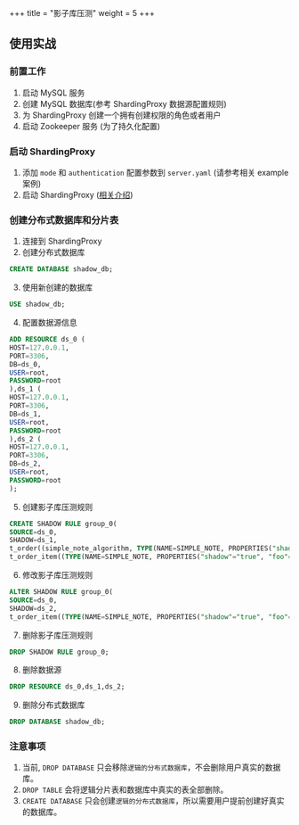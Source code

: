 +++
title = "影子库压测"
weight = 5
+++

## 使用实战

### 前置工作

1. 启动 MySQL 服务
2. 创建 MySQL 数据库(参考 ShardingProxy 数据源配置规则)
3. 为 ShardingProxy 创建一个拥有创建权限的角色或者用户
4. 启动 Zookeeper 服务 (为了持久化配置)

### 启动 ShardingProxy

1. 添加 `mode` 和 `authentication` 配置参数到 `server.yaml` (请参考相关 example 案例)
2. 启动 ShardingProxy ([相关介绍](/cn/quick-start/shardingsphere-proxy-quick-start/))

### 创建分布式数据库和分片表

1. 连接到 ShardingProxy
2. 创建分布式数据库

```sql
CREATE DATABASE shadow_db;
```

3. 使用新创建的数据库

```sql
USE shadow_db;
```

4. 配置数据源信息

```sql
ADD RESOURCE ds_0 (
HOST=127.0.0.1,
PORT=3306,
DB=ds_0,
USER=root,
PASSWORD=root
),ds_1 (
HOST=127.0.0.1,
PORT=3306,
DB=ds_1,
USER=root,
PASSWORD=root
),ds_2 (
HOST=127.0.0.1,
PORT=3306,
DB=ds_2,
USER=root,
PASSWORD=root
);
```

5. 创建影子库压测规则

```sql
CREATE SHADOW RULE group_0(
SOURCE=ds_0,
SHADOW=ds_1,
t_order((simple_note_algorithm, TYPE(NAME=SIMPLE_NOTE, PROPERTIES("shadow"="true", foo="bar"))),(TYPE(NAME=COLUMN_REGEX_MATCH, PROPERTIES("operation"="insert","column"="user_id", "regex"='[1]')))), 
t_order_item((TYPE(NAME=SIMPLE_NOTE, PROPERTIES("shadow"="true", "foo"="bar")))));
```

6. 修改影子库压测规则

```sql
ALTER SHADOW RULE group_0(
SOURCE=ds_0,
SHADOW=ds_2,
t_order_item((TYPE(NAME=SIMPLE_NOTE, PROPERTIES("shadow"="true", "foo"="bar")))));
```

7. 删除影子库压测规则

```sql
DROP SHADOW RULE group_0;
```

8. 删除数据源

```sql
DROP RESOURCE ds_0,ds_1,ds_2;
```

9. 删除分布式数据库

```sql
DROP DATABASE shadow_db;
```

### 注意事项

1. 当前, `DROP DATABASE` 只会移除`逻辑的分布式数据库`，不会删除用户真实的数据库。
2. `DROP TABLE` 会将逻辑分片表和数据库中真实的表全部删除。
3. `CREATE DATABASE` 只会创建`逻辑的分布式数据库`，所以需要用户提前创建好真实的数据库。
